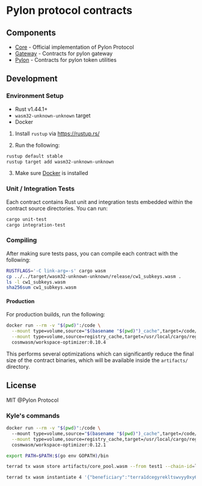 # Pylon protocol contracts

## Components

* [Core](./contracts/core) - Official implementation of Pylon Protocol
* [Gateway](./contracts/gateway) - Contracts for pylon gateway
* [Pylon](./contracts/pylon) - Contracts for pylon token utilities

## Development

### Environment Setup

- Rust v1.44.1+
- `wasm32-unknown-unknown` target
- Docker

1. Install `rustup` via https://rustup.rs/

2. Run the following:

```sh
rustup default stable
rustup target add wasm32-unknown-unknown
```

3. Make sure [Docker](https://www.docker.com/) is installed

### Unit / Integration Tests

Each contract contains Rust unit and integration tests embedded within the contract source directories. You can run:

```sh
cargo unit-test
cargo integration-test
```

### Compiling

After making sure tests pass, you can compile each contract with the following:

```sh
RUSTFLAGS='-C link-arg=-s' cargo wasm
cp ../../target/wasm32-unknown-unknown/release/cw1_subkeys.wasm .
ls -l cw1_subkeys.wasm
sha256sum cw1_subkeys.wasm
```

#### Production

For production builds, run the following:

```sh
docker run --rm -v "$(pwd)":/code \
  --mount type=volume,source="$(basename "$(pwd)")_cache",target=/code/target \
  --mount type=volume,source=registry_cache,target=/usr/local/cargo/registry \
  cosmwasm/workspace-optimizer:0.10.4
```

This performs several optimizations which can significantly reduce the final size of the contract binaries, which will
be available inside the `artifacts/` directory.

## License

MIT @Pylon Protocol

### Kyle's commands 

```sh
docker run --rm -v "$(pwd)":/code \                                                                                                          
  --mount type=volume,source="$(basename "$(pwd)")_cache",target=/code/target \
  --mount type=volume,source=registry_cache,target=/usr/local/cargo/registry \
  cosmwasm/workspace-optimizer:0.12.1
```

```sh
export PATH=$PATH:$(go env GOPATH)/bin 
```

```sh
terrad tx wasm store artifacts/core_pool.wasm --from test1 --chain-id=localterra --gas=auto --fees=100000uluna --broadcast-mode=block 
```

```sh
terrad tx wasm instantiate 4 '{"beneficiary":"terra1dcegyrekltswvyy0xy69ydgxn9x8x32zdtapd8","dp_code_id": 148,"fee_collector":"terra1dcegyrekltswvyy0xy69ydgxn9x8x32zdtapd8","moneymarket":"terra1sepfj7s0aeg5967uxnfk4thzlerrsktkpelm5s","pool_name":"Pylon AnchorPool"}' --from test1 --chain-id=localterra --fees=10000uluna --gas=auto --broadcast-mode=block
```


  